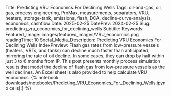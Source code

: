 Title: Predicting VRU Economics For Declining Wells
Tags: oil-and-gas, oil, gas, process engineering, ProMax, measurements, separators, VRU, heaters, storage-tank, emissions, flash, DCA, decline-curve-analysis, economics, cashflow
Date: 2025-02-25
DatePrev: 2024-02-25
Slug: predicting_vru_economics_for_declining_wells
Subtitle:
Keywords: 
Featured_Image: images/featured_images/VRU_economics.png
readingTime: 10
Social_Media_Description: Predicting VRU Economics For Declining Wells
IndexPreview: Flash gas rates from low-pressure vessels (heaters, VRTs, and tanks) can decline much faster than anticipated, mirroring the rate of oil decline. In some cases, they can drop by half within just 3 to 6 months from IP. This post presents monthly process simulation results that model the decline of flash gas from low-pressure vessels as the well declines. An Excel sheet is also provided to help calculate VRU economics.
{% notebook downloads/notebooks/Predicting_VRU_Economics_For_Declining_Wells.ipynb cells[:] %}

